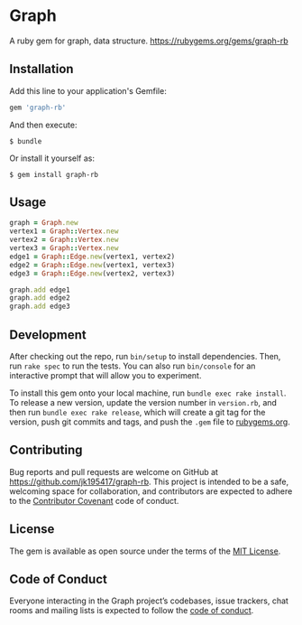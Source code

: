 # Graph

A ruby gem for graph, data structure. https://rubygems.org/gems/graph-rb

## Installation

Add this line to your application's Gemfile:

```ruby
gem 'graph-rb'
```

And then execute:

    $ bundle

Or install it yourself as:

    $ gem install graph-rb

## Usage

```ruby
graph = Graph.new
vertex1 = Graph::Vertex.new
vertex2 = Graph::Vertex.new
vertex3 = Graph::Vertex.new
edge1 = Graph::Edge.new(vertex1, vertex2)
edge2 = Graph::Edge.new(vertex1, vertex3)
edge3 = Graph::Edge.new(vertex2, vertex3)

graph.add edge1
graph.add edge2
graph.add edge3
```

## Development

After checking out the repo, run `bin/setup` to install dependencies. Then, run `rake spec` to run the tests. You can also run `bin/console` for an interactive prompt that will allow you to experiment.

To install this gem onto your local machine, run `bundle exec rake install`. To release a new version, update the version number in `version.rb`, and then run `bundle exec rake release`, which will create a git tag for the version, push git commits and tags, and push the `.gem` file to [rubygems.org](https://rubygems.org).

## Contributing

Bug reports and pull requests are welcome on GitHub at https://github.com/jk195417/graph-rb. This project is intended to be a safe, welcoming space for collaboration, and contributors are expected to adhere to the [Contributor Covenant](http://contributor-covenant.org) code of conduct.

## License

The gem is available as open source under the terms of the [MIT License](https://opensource.org/licenses/MIT).

## Code of Conduct

Everyone interacting in the Graph project’s codebases, issue trackers, chat rooms and mailing lists is expected to follow the [code of conduct](https://github.com/jk195417/graph-rb/blob/master/CODE_OF_CONDUCT.md).
